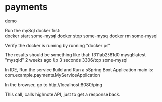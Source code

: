 # payments
demo 


Run the mySql docker first:  
    docker start some-mysql
    docker stop some-mysql
    docker rm some-mysql


Verify the docker is running by running "docker ps"

The results should be something like that: 
f311ab2381d0   mysql:latest   "mysqld"   2 weeks ago   Up 3 seconds   3306/tcp   some-mysql 

In  IDE, Run the service 
Build and Run a sSpring Boot Application 
main is: com.example.payments.MyServiceApplication 

In the browser, go to http://localhost:8080/ping

This call, calls highnote API, just to get a response back.  